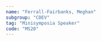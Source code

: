 ```yaml
---
name: "Ferrall-Fairbanks, Meghan"
subgroup: "CDEV"
tag: "Minisymposia Speaker"
code: "MS20"
---
```

